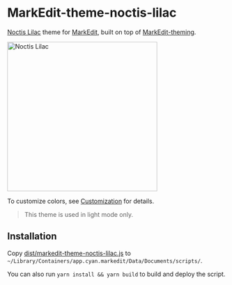 # MarkEdit-theme-noctis-lilac

[Noctis Lilac](https://uiwjs.github.io/react-codemirror/#/theme/data/noctis-lilac) theme for [MarkEdit](https://github.com/MarkEdit-app/MarkEdit), built on top of [MarkEdit-theming](https://github.com/MarkEdit-app/MarkEdit-theming).

<img width="344" title="Noctis Lilac" src="https://github.com/user-attachments/assets/e55ed6b7-1779-49e9-a185-ba2b029f42ce" /><br>

To customize colors, see [Customization](https://github.com/MarkEdit-app/MarkEdit-theming/wiki#customization) for details.

> This theme is used in light mode only.

## Installation

Copy [dist/markedit-theme-noctis-lilac.js](dist/markedit-theme-noctis-lilac.js) to `~/Library/Containers/app.cyan.markedit/Data/Documents/scripts/`.

You can also run `yarn install && yarn build` to build and deploy the script.
